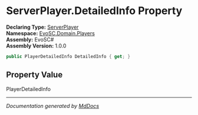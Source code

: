 ﻿<!--  
  <auto-generated>   
    The contents of this file were generated by a tool.  
    Changes to this file may be list if the file is regenerated  
  </auto-generated>   
-->

# ServerPlayer.DetailedInfo Property

**Declaring Type:** [ServerPlayer](../index.md)  
**Namespace:** [EvoSC.Domain.Players](../../index.md)  
**Assembly:** EvoSC\#  
**Assembly Version:** 1.0.0

```csharp
public PlayerDetailedInfo DetailedInfo { get; }
```

## Property Value

PlayerDetailedInfo

___

*Documentation generated by [MdDocs](https://github.com/ap0llo/mddocs)*
